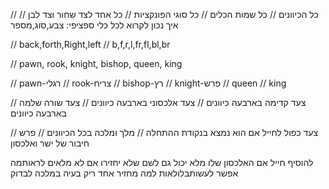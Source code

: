 // כל הכיוונים
// כל שמות הכלים
// כל סוגי הפונקציות
// כל אחד לצד שחור וצד לבן
// איך נכון לקרוא לכל כלי ספציפי: צבע,סוג,מספר

// back,forth,Right,left
// b,f,r,l,fr,fl,bl,br

// pawn, rook, knight, bishop, queen, king

// pawn-רגלי
// rook-צריח
// bishop-רץ
// knight-פרש
// queen
// king

// צעד קדימה בארבעה כיוונים
// צעד אלכסוני בארבעה כיוונים
// צעד שורה שלמה בארבעה כיוונים

// צעד כפול לחייל אם הוא נמצא בנקודת ההתחלה
// מלך ומלכה בכל הכיוונים
// פרש חיבור של ישר ואלכסון



להוסיף
חייל אם האלכסון שלו מלא יכול גם לשם
שלא יחזירו אם לא מלאים
לראותמה אפשר לעשותבלולאות
 למה מחזיר אחד ריק בעיה במלכה לבדוק


